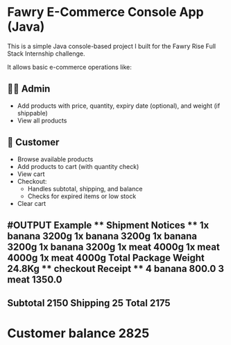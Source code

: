 # Fawry E-Commerce Console App (Java)

This is a simple Java console-based project I built for the Fawry Rise Full Stack Internship challenge.

It allows basic e-commerce operations like:

## 👨‍💼 Admin
- Add products with price, quantity, expiry date (optional), and weight (if shippable)
- View all products

## 👤 Customer
- Browse available products
- Add products to cart (with quantity check)
- View cart
- Checkout:
  - Handles subtotal, shipping, and balance
  - Checks for expired items or low stock
- Clear cart

#OUTPUT Example
** Shipment Notices **
1x banana 3200g
1x banana 3200g
1x banana 3200g
1x banana 3200g
1x meat 4000g
1x meat 4000g
1x meat 4000g
Total Package Weight 24.8Kg
** checkout Receipt **
4 banana 800.0
3 meat 1350.0
--------------------------------------
Subtotal             2150
Shipping             25
Total             2175
--------------------------------------
Customer balance              2825
========================
